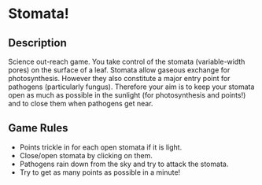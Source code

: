 # Stomata!

## Description
Science out-reach game. You take control of the stomata (variable-width pores) on the surface of a leaf. Stomata allow gaseous exchange for photosynthesis. However they also constitute a major entry point for pathogens (particularly fungus). Therefore your aim is to keep your stomata open as much as possible in the sunlight (for photosynthesis and points!) and to close them when pathogens get near.

## Game Rules
* Points trickle in for each open stomata if it is light.
* Close/open stomata by clicking on them.
* Pathogens rain down from the sky and try to attack the stomata.
* Try to get as many points as possible in a minute!

